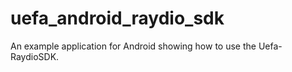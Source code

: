 # uefa_android_raydio_sdk
An example application for Android showing how to use the Uefa-RaydioSDK.
